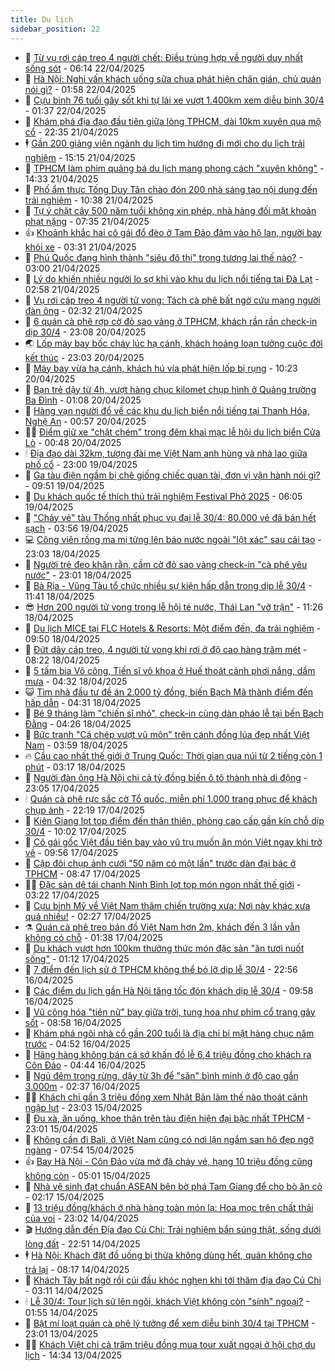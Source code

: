 ```yaml
---
title: Du lịch
sidebar_position: 22
---
```


<!-- dantri-du-lich:START -->
- 🥰 [Từ vụ rơi cáp treo 4 người chết: Điều trùng hợp về người duy nhất sống sót](https://dantri.com.vn/du-lich/tu-vu-roi-cap-treo-4-nguoi-chet-dieu-trung-hop-ve-nguoi-duy-nhat-song-sot-20250421232238776.htm) - 06:14 22/04/2025
- 🥰 [Hà Nội: Nghi vấn khách uống sữa chua phát hiện chân gián, chủ quán nói gì?](https://dantri.com.vn/du-lich/ha-noi-nghi-van-khach-uong-sua-chua-phat-hien-chan-gian-chu-quan-noi-gi-20250421222141269.htm) - 01:58 22/04/2025
- 🐻 [Cựu binh 76 tuổi gây sốt khi tự lái xe vượt 1.400km xem diễu binh 30/4](https://dantri.com.vn/du-lich/cuu-binh-76-tuoi-gay-sot-khi-tu-lai-xe-vuot-1400km-xem-dieu-binh-304-20250421181634722.htm) - 01:37 22/04/2025
- 🤩 [Khám phá địa đạo đầu tiên giữa lòng TPHCM, dài 10km xuyên qua mộ cổ](https://dantri.com.vn/du-lich/kham-pha-dia-dao-dau-tien-giua-long-tphcm-dai-10km-xuyen-qua-mo-co-20250421204330397.htm) - 22:35 21/04/2025
- 🕴 [Gần 200 giảng viên ngành du lịch tìm hướng đi mới cho du lịch trải nghiệm](https://dantri.com.vn/du-lich/gan-200-giang-vien-nganh-du-lich-tim-huong-di-moi-cho-du-lich-trai-nghiem-20250421090452936.htm) - 15:15 21/04/2025
- 🤩 [TPHCM làm phim quảng bá du lịch mang phong cách &quot;xuyên không&quot;](https://dantri.com.vn/du-lich/tphcm-lam-phim-quang-ba-du-lich-mang-phong-cach-xuyen-khong-20250421180229243.htm) - 14:33 21/04/2025
- 🤠 [Phố ẩm thực Tống Duy Tân chào đón 200 nhà sáng tạo nội dung đến trải nghiệm](https://dantri.com.vn/du-lich/pho-am-thuc-tong-duy-tan-chao-don-200-nha-sang-tao-noi-dung-den-trai-nghiem-20250421160822149.htm) - 10:38 21/04/2025
- 💪 [Tự ý chặt cây 500 năm tuổi không xin phép, nhà hàng đối mặt khoản phạt nặng](https://dantri.com.vn/du-lich/tu-y-chat-cay-500-nam-tuoi-khong-xin-phep-nha-hang-doi-mat-khoan-phat-nang-20250420064457019.htm) - 07:35 21/04/2025
- 👍 [Khoảnh khắc hai cô gái đổ đèo ở Tam Đảo đâm vào hộ lan, người bay khỏi xe](https://dantri.com.vn/du-lich/khoanh-khac-hai-co-gai-do-deo-o-tam-dao-dam-vao-ho-lan-nguoi-bay-khoi-xe-20250421102253694.htm) - 03:31 21/04/2025
- 🚦 [Phú Quốc đang hình thành &quot;siêu đô thị&quot; trong tương lai thế nào?](https://dantri.com.vn/du-lich/phu-quoc-dang-hinh-thanh-sieu-do-thi-trong-tuong-lai-the-nao-20250421093947568.htm) - 03:00 21/04/2025
- 💪 [Lý do khiến nhiều người lo sợ khi vào khu du lịch nổi tiếng tại Đà Lạt](https://dantri.com.vn/du-lich/ly-do-khien-nhieu-nguoi-lo-so-khi-vao-khu-du-lich-noi-tieng-tai-da-lat-20250419092749782.htm) - 02:58 21/04/2025
- 💃 [Vụ rơi cáp treo 4 người tử vong: Tách cà phê bất ngờ cứu mạng người đàn ông](https://dantri.com.vn/du-lich/vu-roi-cap-treo-4-nguoi-tu-vong-tach-ca-phe-bat-ngo-cuu-mang-nguoi-dan-ong-20250420182552968.htm) - 02:32 21/04/2025
- 👺 [6 quán cà phê rợp cờ đỏ sao vàng ở TPHCM, khách rần rần check-in dịp 30/4](https://dantri.com.vn/du-lich/6-quan-ca-phe-rop-co-do-sao-vang-o-tphcm-khach-ran-ran-check-in-dip-304-20250420011739930.htm) - 23:08 20/04/2025
- 🌏 [Lốp máy bay bốc cháy lúc hạ cánh, khách hoảng loạn tưởng cuộc đời kết thúc](https://dantri.com.vn/du-lich/lop-may-bay-boc-chay-luc-ha-canh-khach-hoang-loan-tuong-cuoc-doi-ket-thuc-20250420142654717.htm) - 23:03 20/04/2025
- 🎡 [Máy bay vừa hạ cánh, khách hú vía phát hiện lốp bị rụng](https://dantri.com.vn/du-lich/may-bay-vua-ha-canh-khach-hu-via-phat-hien-lop-bi-rung-20250420091500575.htm) - 10:23 20/04/2025
- 🧰 [Bạn trẻ dậy từ 4h, vượt hàng chục kilomet chụp hình ở Quảng trường Ba Đình](https://dantri.com.vn/du-lich/ban-tre-day-tu-4h-vuot-hang-chuc-kilomet-chup-hinh-o-quang-truong-ba-dinh-20250419151315716.htm) - 01:08 20/04/2025
- 💂 [Hàng vạn người đổ về các khu du lịch biển nổi tiếng tại Thanh Hóa, Nghệ An](https://dantri.com.vn/du-lich/hang-van-nguoi-do-ve-cac-khu-du-lich-bien-noi-tieng-tai-thanh-hoa-nghe-an-20250419233445268.htm) - 00:57 20/04/2025
- 🧑‍🏫 [Điểm giữ xe &quot;chặt chém&quot; trong đêm khai mạc lễ hội du lịch biển Cửa Lò](https://dantri.com.vn/du-lich/diem-giu-xe-chat-chem-trong-dem-khai-mac-le-hoi-du-lich-bien-cua-lo-20250419231112881.htm) - 00:48 20/04/2025
- 🕯 [Địa đạo dài 32km, tượng đài mẹ Việt Nam anh hùng và nhà lao giữa phố cổ](https://dantri.com.vn/du-lich/dia-dao-dai-32km-tuong-dai-me-viet-nam-anh-hung-va-nha-lao-giua-pho-co-20250419111735001.htm) - 23:00 19/04/2025
- 👀 [Ga tàu điện ngầm bị chê giống chiếc quan tài, đơn vị vận hành nói gì?](https://dantri.com.vn/du-lich/ga-tau-dien-ngam-bi-che-giong-chiec-quan-tai-don-vi-van-hanh-noi-gi-20250419131537732.htm) - 09:51 19/04/2025
- 🎉 [Du khách quốc tế thích thú trải nghiệm Festival Phở 2025](https://dantri.com.vn/du-lich/du-khach-quoc-te-thich-thu-trai-nghiem-festival-pho-2025-20250419083646528.htm) - 06:05 19/04/2025
- 🌊 [&quot;Cháy vé&quot; tàu Thống nhất phục vụ đại lễ 30/4: 80.000 vé đã bán hết sạch](https://dantri.com.vn/du-lich/chay-ve-tau-thong-nhat-phuc-vu-dai-le-304-80000-ve-da-ban-het-sach-20250419104812234.htm) - 03:56 19/04/2025
- 💻 [Công viên rồng ma mị từng lên báo nước ngoài &quot;lột xác&quot; sau cải tạo](https://dantri.com.vn/du-lich/cong-vien-rong-ma-mi-tung-len-bao-nuoc-ngoai-lot-xac-sau-cai-tao-20250416113018592.htm) - 23:03 18/04/2025
- 💪 [Người trẻ đeo khăn rằn, cầm cờ đỏ sao vàng check-in &quot;cà phê yêu nước&quot;](https://dantri.com.vn/du-lich/nguoi-tre-deo-khan-ran-cam-co-do-sao-vang-check-in-ca-phe-yeu-nuoc-20250418083913949.htm) - 23:01 18/04/2025
- 👺 [Bà Rịa - Vũng Tàu tổ chức nhiều sự kiện hấp dẫn trong dịp lễ 30/4](https://dantri.com.vn/du-lich/ba-ria-vung-tau-to-chuc-nhieu-su-kien-hap-dan-trong-dip-le-304-20250418150049048.htm) - 11:41 18/04/2025
- 😎 [Hơn 200 người tử vong trong lễ hội té nước, Thái Lan &quot;vỡ trận&quot;](https://dantri.com.vn/du-lich/hon-200-nguoi-tu-vong-trong-le-hoi-te-nuoc-thai-lan-vo-tran-20250418165255305.htm) - 11:26 18/04/2025
- 🌋 [Du lịch MICE tại FLC Hotels &amp; Resorts: Một điểm đến, đa trải nghiệm](https://dantri.com.vn/du-lich/du-lich-mice-tai-flc-hotels-resorts-mot-diem-den-da-trai-nghiem-20250418163409346.htm) - 09:50 18/04/2025
- 🌝 [Đứt dây cáp treo, 4 người tử vong khi rơi ở độ cao hàng trăm mét](https://dantri.com.vn/du-lich/dut-day-cap-treo-4-nguoi-tu-vong-khi-roi-o-do-cao-hang-tram-met-20250417134552680.htm) - 08:22 18/04/2025
- 🧠 [5 tấm bia Võ công, Tiến sĩ võ khoa ở Huế thoát cảnh phơi nắng, dầm mưa](https://dantri.com.vn/du-lich/5-tam-bia-vo-cong-tien-si-vo-khoa-o-hue-thoat-canh-phoi-nang-dam-mua-20250417223216184.htm) - 04:32 18/04/2025
- 😺 [Tìm nhà đầu tư đề án 2.000 tỷ đồng, biến Bạch Mã thành điểm đến hấp dẫn](https://dantri.com.vn/du-lich/tim-nha-dau-tu-de-an-2000-ty-dong-bien-bach-ma-thanh-diem-den-hap-dan-20250418102957228.htm) - 04:31 18/04/2025
- 💂 [Bé 9 tháng làm &quot;chiến sĩ nhỏ&quot;, check-in cùng dàn pháo lễ tại bến Bạch Đằng](https://dantri.com.vn/du-lich/be-9-thang-lam-chien-si-nho-check-in-cung-dan-phao-le-tai-ben-bach-dang-20250417141043955.htm) - 04:26 18/04/2025
- 🌮 [Bức tranh &quot;Cá chép vượt vũ môn&quot; trên cánh đồng lúa đẹp nhất Việt Nam](https://dantri.com.vn/du-lich/buc-tranh-ca-chep-vuot-vu-mon-tren-canh-dong-lua-dep-nhat-viet-nam-20250418084709586.htm) - 03:59 18/04/2025
- 🔥 [Cầu cao nhất thế giới ở Trung Quốc: Thời gian qua núi từ 2 tiếng còn 1 phút](https://dantri.com.vn/du-lich/cau-cao-nhat-the-gioi-o-trung-quoc-thoi-gian-qua-nui-tu-2-tieng-con-1-phut-20250417215601112.htm) - 03:17 18/04/2025
- 🦏 [Người đàn ông Hà Nội chi cả tỷ đồng biến ô tô thành nhà di động](https://dantri.com.vn/du-lich/nguoi-dan-ong-ha-noi-chi-ca-ty-dong-bien-o-to-thanh-nha-di-dong-20250416081815365.htm) - 23:05 17/04/2025
- 🕯 [Quán cà phê rực sắc cờ Tổ quốc, miễn phí 1.000 trang phục để khách chụp ảnh](https://dantri.com.vn/du-lich/quan-ca-phe-ruc-sac-co-to-quoc-mien-phi-1000-trang-phuc-de-khach-chup-anh-20250417223143856.htm) - 22:19 17/04/2025
- 🐻 [Kiên Giang lọt top điểm đến thân thiện, phòng cao cấp gần kín chỗ dịp 30/4](https://dantri.com.vn/du-lich/kien-giang-lot-top-diem-den-than-thien-phong-cao-cap-gan-kin-cho-dip-304-20250417132605010.htm) - 10:02 17/04/2025
- 🥸 [Cô gái gốc Việt đầu tiên bay vào vũ trụ muốn ăn món Việt ngay khi trở về](https://dantri.com.vn/du-lich/co-gai-goc-viet-dau-tien-bay-vao-vu-tru-muon-an-mon-viet-ngay-khi-tro-ve-20250417121549811.htm) - 09:56 17/04/2025
- 💂 [Cặp đôi chụp ảnh cưới &quot;50 năm có một lần&quot; trước dàn đại bác ở TPHCM](https://dantri.com.vn/du-lich/cap-doi-chup-anh-cuoi-50-nam-co-mot-lan-truoc-dan-dai-bac-o-tphcm-20250417125625052.htm) - 08:47 17/04/2025
- 🧑‍💻 [Đặc sản dê tái chanh Ninh Bình lọt top món ngon nhất thế giới](https://dantri.com.vn/du-lich/dac-san-de-tai-chanh-ninh-binh-lot-top-mon-ngon-nhat-the-gioi-20250417094553677.htm) - 03:22 17/04/2025
- 💪 [Cựu binh Mỹ về Việt Nam thăm chiến trường xưa: Nơi này khác xưa quá nhiều!](https://dantri.com.vn/du-lich/cuu-binh-my-ve-viet-nam-tham-chien-truong-xua-noi-nay-khac-xua-qua-nhieu-20250416094910979.htm) - 02:27 17/04/2025
- ⚗️ [Quán cà phê treo bản đồ Việt Nam hơn 2m, khách đến 3 lần vẫn không có chỗ](https://dantri.com.vn/du-lich/quan-ca-phe-treo-ban-do-viet-nam-hon-2m-khach-den-3-lan-van-khong-co-cho-20250417002232418.htm) - 01:38 17/04/2025
- 🌁 [Du khách vượt hơn 100km thưởng thức món đặc sản &quot;ăn tươi nuốt sống&quot;](https://dantri.com.vn/du-lich/du-khach-vuot-hon-100km-thuong-thuc-mon-dac-san-an-tuoi-nuot-song-20250416163604479.htm) - 01:12 17/04/2025
- 🧰 [7 điểm đến lịch sử ở TPHCM không thể bỏ lỡ dịp lễ 30/4](https://dantri.com.vn/du-lich/7-diem-den-lich-su-o-tphcm-khong-the-bo-lo-dip-le-304-20250414160816847.htm) - 22:56 16/04/2025
- 🧰 [Các điểm du lịch gần Hà Nội tăng tốc đón khách dịp lễ 30/4](https://dantri.com.vn/du-lich/cac-diem-du-lich-gan-ha-noi-tang-toc-don-khach-dip-le-304-20250416162749124.htm) - 09:58 16/04/2025
- 🎉 [Vũ công hóa &quot;tiên nữ&quot; bay giữa trời, tung hoa như phim cổ trang gây sốt](https://dantri.com.vn/du-lich/vu-cong-hoa-tien-nu-bay-giua-troi-tung-hoa-nhu-phim-co-trang-gay-sot-20250416105827784.htm) - 08:58 16/04/2025
- 🤩 [Khám phá ngôi nhà cổ gần 200 tuổi là địa chỉ bí mật hàng chục năm trước](https://dantri.com.vn/du-lich/kham-pha-ngoi-nha-co-gan-200-tuoi-la-dia-chi-bi-mat-hang-chuc-nam-truoc-20250414163213891.htm) - 04:52 16/04/2025
- 👺 [Hãng hàng không bán cả sớ khấn đồ lễ 6,4 triệu đồng cho khách ra Côn Đảo](https://dantri.com.vn/du-lich/hang-hang-khong-ban-ca-so-khan-do-le-64-trieu-dong-cho-khach-ra-con-dao-20250416104547801.htm) - 04:44 16/04/2025
- 🧠 [Ngủ đêm trong rừng, dậy từ 3h để &quot;săn&quot; bình minh ở độ cao gần 3.000m](https://dantri.com.vn/du-lich/ngu-dem-trong-rung-day-tu-3h-de-san-binh-minh-o-do-cao-gan-3000m-20250306101308503.htm) - 02:37 16/04/2025
- 👨‍🏫 [Khách chi gần 3 triệu đồng xem Nhật Bản làm thế nào thoát cảnh ngập lụt](https://dantri.com.vn/du-lich/khach-chi-gan-3-trieu-dong-xem-nhat-ban-lam-the-nao-thoat-canh-ngap-lut-20250415100251461.htm) - 23:03 15/04/2025
- 🦅 [Đu xà, ăn uống, khoe thân trên tàu điện hiện đại bậc nhất TPHCM](https://dantri.com.vn/du-lich/du-xa-an-uong-khoe-than-tren-tau-dien-hien-dai-bac-nhat-tphcm-20250414192230493.htm) - 23:01 15/04/2025
- 🌊 [Không cần đi Bali, ở Việt Nam cũng có nơi lặn ngắm san hô đẹp ngỡ ngàng](https://dantri.com.vn/du-lich/khong-can-di-bali-o-viet-nam-cung-co-noi-lan-ngam-san-ho-dep-ngo-ngang-20250415120603592.htm) - 07:54 15/04/2025
- 👍 [Bay Hà Nội - Côn Đảo vừa mở đã cháy vé, hạng 10 triệu đồng cũng không còn](https://dantri.com.vn/du-lich/bay-ha-noi-con-dao-vua-mo-da-chay-ve-hang-10-trieu-dong-cung-khong-con-20250415112457847.htm) - 05:01 15/04/2025
- 🫶 [Nhà vệ sinh đạt chuẩn ASEAN bên bờ phá Tam Giang để cho bò ăn cỏ](https://dantri.com.vn/du-lich/nha-ve-sinh-dat-chuan-asean-ben-bo-pha-tam-giang-de-cho-bo-an-co-20250414225158471.htm) - 02:17 15/04/2025
- 💯 [13 triệu đồng/khách ở nhà hàng toàn món lạ: Hoa mọc trên chất thải của voi](https://dantri.com.vn/du-lich/13-trieu-dongkhach-o-nha-hang-toan-mon-la-hoa-moc-tren-chat-thai-cua-voi-20250414140142982.htm) - 23:02 14/04/2025
- 🎬 [Hướng dẫn đến Địa đạo Củ Chi: Trải nghiệm bắn súng thật, sống dưới lòng đất](https://dantri.com.vn/du-lich/huong-dan-den-dia-dao-cu-chi-trai-nghiem-ban-sung-that-song-duoi-long-dat-20250413162404359.htm) - 22:51 14/04/2025
- 🕴 [Hà Nội: Khách đặt đồ uống bị thừa không dùng hết, quán không cho trả lại](https://dantri.com.vn/du-lich/ha-noi-khach-dat-do-uong-bi-thua-khong-dung-het-quan-khong-cho-tra-lai-20250414144250852.htm) - 08:17 14/04/2025
- 🦅 [Khách Tây bất ngờ rồi cúi đầu khóc nghẹn khi tới thăm địa đạo Củ Chi](https://dantri.com.vn/du-lich/khach-tay-bat-ngo-roi-cui-dau-khoc-nghen-khi-toi-tham-dia-dao-cu-chi-20250414100444411.htm) - 03:11 14/04/2025
- 🕯 [Lễ 30/4: Tour lịch sử lên ngôi, khách Việt không còn &quot;sính&quot; ngoại?](https://dantri.com.vn/du-lich/le-304-tour-lich-su-len-ngoi-khach-viet-khong-con-sinh-ngoai-20250413103811285.htm) - 01:55 14/04/2025
- 🥸 [Bật mí loạt quán cà phê lý tưởng để xem diễu binh 30/4 tại TPHCM](https://dantri.com.vn/du-lich/bat-mi-loat-quan-ca-phe-ly-tuong-de-xem-dieu-binh-304-tai-tphcm-20250412143216859.htm) - 23:01 13/04/2025
- 👨‍🏫 [Khách Việt chi cả trăm triệu đồng mua tour xuất ngoại ở hội chợ du lịch](https://dantri.com.vn/du-lich/khach-viet-chi-ca-tram-trieu-dong-mua-tour-xuat-ngoai-o-hoi-cho-du-lich-20250413192316860.htm) - 14:34 13/04/2025<!-- dantri-du-lich:END -->
